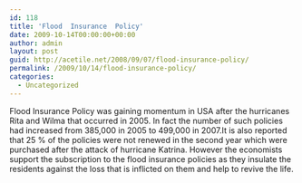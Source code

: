 ```yaml
---
id: 118
title: 'Flood  Insurance  Policy'
date: 2009-10-14T00:00:00+00:00
author: admin
layout: post
guid: http://acetile.net/2008/09/07/flood-insurance-policy/
permalink: /2009/10/14/flood-insurance-policy/
categories:
  - Uncategorized
---
```

Flood Insurance Policy was gaining momentum in USA after the hurricanes Rita and Wilma that occurred in 2005. In fact the number of such policies had increased from 385,000 in 2005 to 499,000 in 2007.It is also reported that 25 % of the policies were not renewed in the second year which were purchased after the attack of hurricane Katrina. However the economists support the subscription to the flood insurance policies as they insulate the residents against the loss that is inflicted on them and help to revive the life.